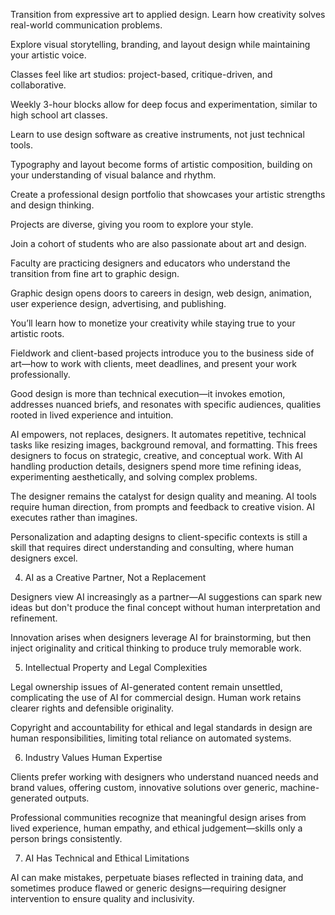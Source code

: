 Transition from expressive art to applied design. Learn how creativity solves real-world communication problems.

Explore visual storytelling, branding, and layout design while maintaining your artistic voice.

Classes feel like art studios: project-based, critique-driven, and collaborative.

Weekly 3-hour blocks allow for deep focus and experimentation, similar to high school art classes.

Learn to use design software as creative instruments, not just technical tools.

Typography and layout become forms of artistic composition, building on your understanding of visual balance and rhythm.

Create a professional design portfolio that showcases your artistic strengths and design thinking.

Projects are diverse, giving you room to explore your style.

Join a cohort of students who are also passionate about art and design.

Faculty are practicing designers and educators who understand the transition from fine art to graphic design.

Graphic design opens doors to careers in design, web design, animation, user experience design, advertising, and publishing.

You’ll learn how to monetize your creativity while staying true to your artistic roots.

Fieldwork and client-based projects introduce you to the business side of art—how to work with clients, meet deadlines, and present your work professionally.

Good design is more than technical execution—it invokes emotion, addresses nuanced briefs, and resonates with specific audiences, qualities rooted in lived experience and intuition.

AI empowers, not replaces, designers. It automates repetitive, technical tasks like resizing images, background removal, and formatting. This frees designers to focus on strategic, creative, and conceptual work. With AI handling production details, designers spend more time refining ideas, experimenting aesthetically, and solving complex problems.

The designer remains the catalyst for design quality and meaning. AI tools require human direction, from prompts and feedback to creative vision. AI executes rather than imagines.

Personalization and adapting designs to client-specific contexts is still a skill that requires direct understanding and consulting, where human designers excel.

4. AI as a Creative Partner, Not a Replacement

Designers view AI increasingly as a partner—AI suggestions can spark new ideas but don't produce the final concept without human interpretation and refinement.

Innovation arises when designers leverage AI for brainstorming, but then inject originality and critical thinking to produce truly memorable work.

5. Intellectual Property and Legal Complexities

Legal ownership issues of AI-generated content remain unsettled, complicating the use of AI for commercial design. Human work retains clearer rights and defensible originality.

Copyright and accountability for ethical and legal standards in design are human responsibilities, limiting total reliance on automated systems.

6. Industry Values Human Expertise

Clients prefer working with designers who understand nuanced needs and brand values, offering custom, innovative solutions over generic, machine-generated outputs.

Professional communities recognize that meaningful design arises from lived experience, human empathy, and ethical judgement—skills only a person brings consistently.

7. AI Has Technical and Ethical Limitations

AI can make mistakes, perpetuate biases reflected in training data, and sometimes produce flawed or generic designs—requiring designer intervention to ensure quality and inclusivity.